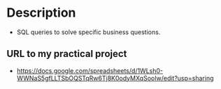 # Description
- SQL queries to solve specific business questions.

## URL to my practical project
- https://docs.google.com/spreadsheets/d/1WLsh0-WWNaS5gfLLTSbOQSTqRw6Tj8K0odyMXqSooIw/edit?usp=sharing